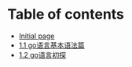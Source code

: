 # Table of contents

* [Initial page](README.md)
* [1.1 go语言基本语法篇](1.1-go-yu-yan-ji-ben-yu-fa-pian.md)
* [1.2 go语言初探](1.2-go-yu-yan-chu-tan.md)

